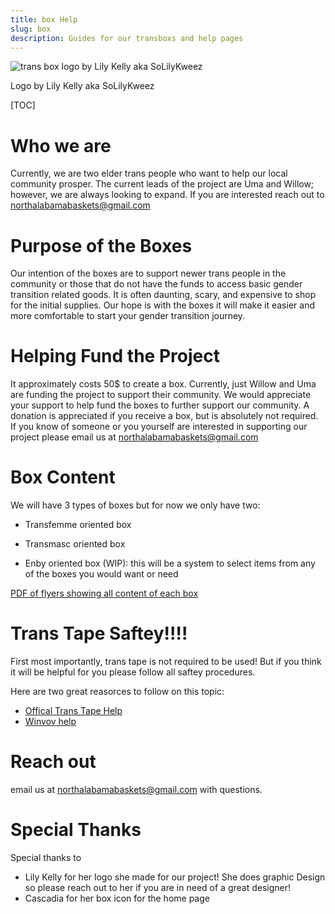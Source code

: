 ```yaml
---
title: box Help
slug: box
description: Guides for our transboxs and help pages
---
```

<img alt="trans box logo by Lily Kelly aka SoLilyKweez" src="/theme/images/box_logo.png">

Logo by Lily Kelly aka SoLilyKweez

[TOC]


# Who we are

Currently, we are two elder trans people who want to help our local community prosper. The current leads of the project are Uma and Willow; however, we are always looking to expand. If you are interested reach out to northalabamabaskets@gmail.com

# Purpose of the Boxes

Our intention of the boxes are to support newer trans people in the community or those that do not have the funds to access basic gender transition related goods. It is often daunting, scary, and expensive to shop for the initial supplies. Our hope is with the boxes it will make it easier and more comfortable to start your gender transition journey.

# Helping Fund the Project

It approximately costs 50$ to create a box. Currently, just Willow and Uma are funding the project to support their community. We would appreciate your support to help fund the boxes to further support our community. A donation is appreciated if you receive a box, but is absolutely not required. If you know of someone or you yourself are interested in supporting our project please email us at northalabamabaskets@gmail.com

# Box Content

We will have 3 types of boxes but for now we only have two:

 - Transfemme oriented box

 - Transmasc oriented box

 - Enby oriented box (WIP): this will be a system to select items from any of the boxes you would want or need

[PDF of flyers showing all content of each box][box-flyer]

# Trans Tape Saftey!!!!
First most importantly, trans tape is not required to be used! But if you think it will be helpful for you please follow all saftey procedures. 

Here are two great reasorces to follow on this topic: 

 - [Offical Trans Tape Help][1]
 - [Winvov help][2]

[1]: https://transtape.life/pages/education
[2]: https://wivov.com/transtape-manual/
[box-flyer]: /theme/pdf/box_lists.pdf
# Reach out 
email us at northalabamabaskets@gmail.com with questions. 

# Special Thanks
Special thanks to 

 - Lily Kelly for her logo she made for our project! She does graphic Design so please reach out to her if you are in need of a great designer! 
 - Cascadia for her box icon for the home page